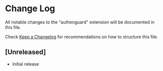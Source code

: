 # Change Log

All notable changes to the "authenguard" extension will be documented in this file.

Check [Keep a Changelog](http://keepachangelog.com/) for recommendations on how to structure this file.

## [Unreleased]

- Initial release
